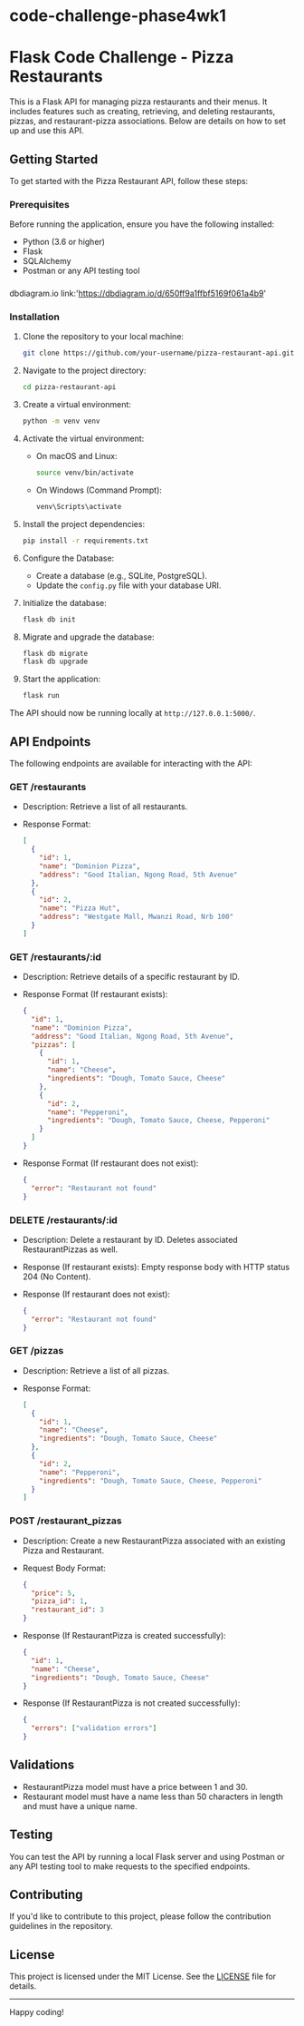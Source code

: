 # code-challenge-phase4wk1

# Flask Code Challenge - Pizza Restaurants

This is a Flask API for managing pizza restaurants and their menus. It includes features such as creating, retrieving, and deleting restaurants, pizzas, and restaurant-pizza associations. Below are details on how to set up and use this API.

## Getting Started

To get started with the Pizza Restaurant API, follow these steps:

### Prerequisites

Before running the application, ensure you have the following installed:

- Python (3.6 or higher)
- Flask
- SQLAlchemy
- Postman or any API testing tool

###
dbdiagram.io link:'https://dbdiagram.io/d/650ff9a1ffbf5169f061a4b9'

### Installation

1. Clone the repository to your local machine:

   ```bash
   git clone https://github.com/your-username/pizza-restaurant-api.git
   ```

2. Navigate to the project directory:

   ```bash
   cd pizza-restaurant-api
   ```

3. Create a virtual environment:

   ```bash
   python -m venv venv
   ```

4. Activate the virtual environment:

   - On macOS and Linux:

     ```bash
     source venv/bin/activate
     ```

   - On Windows (Command Prompt):

     ```bash
     venv\Scripts\activate
     ```

5. Install the project dependencies:

   ```bash
   pip install -r requirements.txt
   ```

6. Configure the Database:

   - Create a database (e.g., SQLite, PostgreSQL).
   - Update the `config.py` file with your database URI.

7. Initialize the database:

   ```bash
   flask db init
   ```

8. Migrate and upgrade the database:

   ```bash
   flask db migrate
   flask db upgrade
   ```

9. Start the application:

   ```bash
   flask run
   ```

The API should now be running locally at `http://127.0.0.1:5000/`.

## API Endpoints

The following endpoints are available for interacting with the API:

### GET /restaurants

- Description: Retrieve a list of all restaurants.
- Response Format:

  ```json
  [
    {
      "id": 1,
      "name": "Dominion Pizza",
      "address": "Good Italian, Ngong Road, 5th Avenue"
    },
    {
      "id": 2,
      "name": "Pizza Hut",
      "address": "Westgate Mall, Mwanzi Road, Nrb 100"
    }
  ]
  ```

### GET /restaurants/:id

- Description: Retrieve details of a specific restaurant by ID.
- Response Format (If restaurant exists):

  ```json
  {
    "id": 1,
    "name": "Dominion Pizza",
    "address": "Good Italian, Ngong Road, 5th Avenue",
    "pizzas": [
      {
        "id": 1,
        "name": "Cheese",
        "ingredients": "Dough, Tomato Sauce, Cheese"
      },
      {
        "id": 2,
        "name": "Pepperoni",
        "ingredients": "Dough, Tomato Sauce, Cheese, Pepperoni"
      }
    ]
  }
  ```

- Response Format (If restaurant does not exist):

  ```json
  {
    "error": "Restaurant not found"
  }
  ```

### DELETE /restaurants/:id

- Description: Delete a restaurant by ID. Deletes associated RestaurantPizzas as well.
- Response (If restaurant exists): Empty response body with HTTP status 204 (No Content).
- Response (If restaurant does not exist):

  ```json
  {
    "error": "Restaurant not found"
  }
  ```

### GET /pizzas

- Description: Retrieve a list of all pizzas.
- Response Format:

  ```json
  [
    {
      "id": 1,
      "name": "Cheese",
      "ingredients": "Dough, Tomato Sauce, Cheese"
    },
    {
      "id": 2,
      "name": "Pepperoni",
      "ingredients": "Dough, Tomato Sauce, Cheese, Pepperoni"
    }
  ]
  ```

### POST /restaurant_pizzas

- Description: Create a new RestaurantPizza associated with an existing Pizza and Restaurant.
- Request Body Format:

  ```json
  {
    "price": 5,
    "pizza_id": 1,
    "restaurant_id": 3
  }
  ```

- Response (If RestaurantPizza is created successfully):

  ```json
  {
    "id": 1,
    "name": "Cheese",
    "ingredients": "Dough, Tomato Sauce, Cheese"
  }
  ```

- Response (If RestaurantPizza is not created successfully):

  ```json
  {
    "errors": ["validation errors"]
  }
  ```

## Validations

- RestaurantPizza model must have a price between 1 and 30.
- Restaurant model must have a name less than 50 characters in length and must have a unique name.

## Testing

You can test the API by running a local Flask server and using Postman or any API testing tool to make requests to the specified endpoints.

## Contributing

If you'd like to contribute to this project, please follow the contribution guidelines in the repository.

## License

This project is licensed under the MIT License. See the [LICENSE](LICENSE) file for details.

---

Happy coding!

